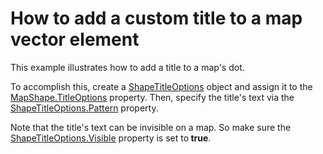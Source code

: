 # How to add a custom title to a map vector element


<p>This example illustrates how to add a title to a map's dot. <br />
</p><p>To accomplish this, create a <a href="http://documentation.devexpress.com/#Silverlight/clsDevExpressXpfMapShapeTitleOptionstopic"><u>ShapeTitleOptions</u></a> object and assign it to the <a href="http://documentation.devexpress.com/#Silverlight/DevExpressXpfMapMapShape_TitleOptionstopic"><u>MapShape.TitleOptions</u></a> property. Then, specify the title's text via the <a href="http://documentation.devexpress.com/#Silverlight/DevExpressXpfMapShapeTitleOptions_Patterntopic"><u>ShapeTitleOptions.Pattern</u></a>  property. <br />
</p><p>Note that the title's text can be invisible on a map. So make sure the <a href="http://documentation.devexpress.com/#Silverlight/DevExpressXpfMapShapeTitleOptions_Visibletopic"><u>ShapeTitleOptions.Visible</u></a> property is set to<strong> true</strong>.</p>

<br/>


